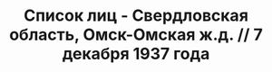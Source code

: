 ---
title: Список лиц - Свердловская область, Омск-Омская ж.д. // 7 декабря 1937 года
description: РГАСПИ, ф.17, т.5, оп.171, дело 413, лист 165
images:
- /disk/pictures/v05/17-171-413-165.jpg
- /disk/pictures/v05/17-171-413-166.jpg
- /disk/pictures/v05/17-171-413-167.jpg
- /disk/pictures/v05/17-171-413-168.jpg
- /disk/pictures/v05/17-171-413-169.jpg
- /disk/pictures/v05/17-171-413-170.jpg
---